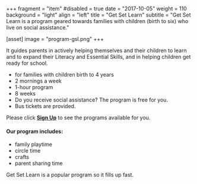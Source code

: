 +++
fragment = "item"
#disabled = true
date = "2017-10-05"
weight = 110
background = "light"
align = "left"
title = "Get Set Learn"
subtitle = "Get Set Learn is a program geared towards families with children (birth to six) who live on social assistance."

[asset]
  image = "program-gsl.png"
+++

It guides parents in actively helping themselves and their children to learn and to expand their Literacy and Essential Skills, and in helping children get ready for school. 

- for families with children birth to 4 years
- 2 mornings a week
- 1-hour program
- 8 weeks
- Do you receive social assistance? The program is free for you.
- Bus tickets are provided.

Please click [**Sign Up**](programs-and-services/programs-for-families/sign-up) to see the programs available for you.

#### Our program includes:

- family playtime
- circle time
- crafts
- parent sharing time  
  
Get Set Learn is a popular program so it fills up fast.